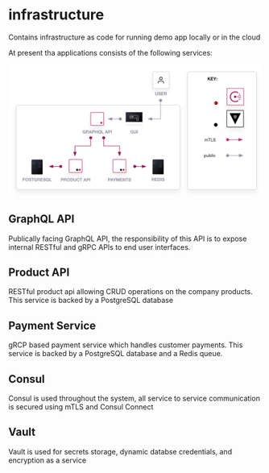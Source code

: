 # infrastructure
Contains infrastructure as code for running demo app locally or in the cloud

At present tha applications consists of the following services:

![](/images/infa.png)

## GraphQL API

Publically facing GraphQL API, the responsibility of this API is to expose internal RESTful and gRPC APIs to end user interfaces.

## Product API

RESTful product api allowing CRUD operations on the company products. This service is backed by a PostgreSQL database

## Payment Service

gRCP based payment service which handles customer payments. This service is backed by a PostgreSQL database and a Redis queue.

## Consul

Consul is used throughout the system, all service to service communication is secured using mTLS and Consul Connect

## Vault

Vault is used for secrets storage, dynamic databse credentials, and encryption as a service
